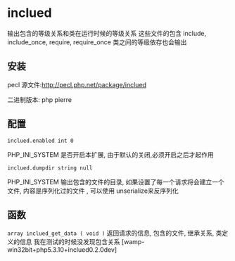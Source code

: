 # inclued

输出包含的等级关系和类在运行时候的等级关系 这些文件的包含 include, include_once, require, require_once 类之间的等级依存也会输出

## 安装

pecl 源文件:http://pecl.php.net/package/inclued

二进制版本: php pierre

## 配置

`inclued.enabled int 0`

PHP_INI_SYSTEM 是否开启本扩展, 由于默认的关闭,必须开启之后才起作用

`inclued.dumpdir string null`

PHP_INI_SYSTEM 输出包含的文件的目录, 如果设置了每一个请求将会建立一个文件, 内容是序列化过的文件 , 可以使用 unserialize来反序列化

## 函数

`array inclued_get_data ( void )` 返回请求的信息, 包含的文件, 继承关系, 类定义的信息 我在测试的时候没发现包含关系 [wamp-win32bit+php5.3.10+inclued0.2.0dev]